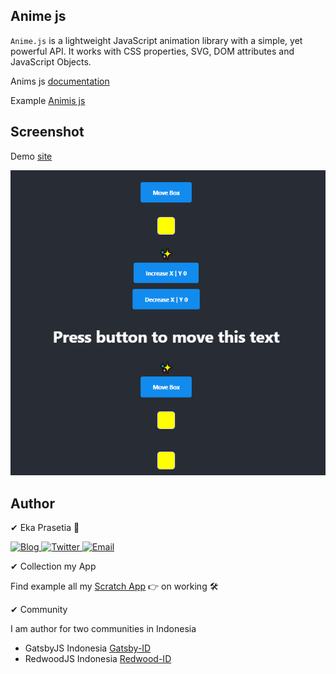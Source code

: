 ## Anime js

`Anime.js` is a lightweight JavaScript animation library with a simple, yet powerful API.
It works with CSS properties, SVG, DOM attributes and JavaScript Objects.

Anims js [documentation](https://animejs.com/documentation/)

Example [Animis js](https://codepen.io/collection/XLebem/)

## Screenshot

Demo [site](https://ekaone.github.io/Anime-JS/)

<p align="center">
  <a href="https://ekaone.github.io/Anime-JS/">
    <img src="./src/banner.png" alt="Anime JS" />
  </a>
</p>

## Author

✔ Eka Prasetia 🤵

<a href="https://www.ekaprasetia.com/">
  <img src="https://img.shields.io/badge/Writer-Blog-orange" alt="Blog" />
</a>

<a href="https://twitter.com/dannyeka">
  <img src="https://img.shields.io/badge/Tweet-Twitter-blue" alt="Twitter" />
</a>

<a href="mailto:ekaone3033@gmail.com">
  <img src="https://img.shields.io/badge/Email-ekaone3033@gmail.com-yellow" alt="Email" />
</a>

✔ Collection my App

Find example all my [Scratch App](https://twolevel.net) 👉 on working 🛠

✔ Community

I am author for two communities in Indonesia

- GatsbyJS Indonesia [Gatsby-ID](https://gatsbyjs.id)
- RedwoodJS Indonesia [Redwood-ID](https://redwoodjs.id)
